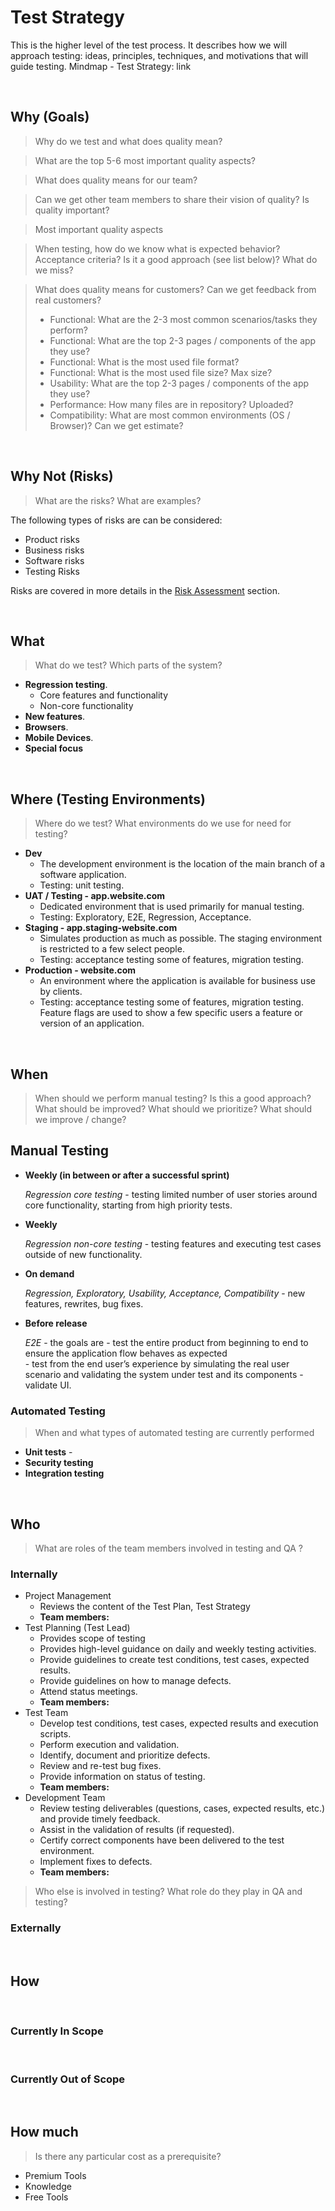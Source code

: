 

# Test Strategy
This is the higher level of the test process. It describes how we will approach testing: ideas, principles, techniques, and motivations that will guide testing.
Mindmap - Test Strategy: link

<br/>

## Why (Goals)
> Why do we test and what does quality mean?

> What are the top 5-6 most important quality aspects?

> What does quality means for our team? 

> Can we get other team members to share their vision of quality? Is quality important?

> Most important quality aspects

> When testing, how do we know what is expected behavior? Acceptance criteria? Is it a good approach (see list below)? What do we miss?


> What does quality means for customers? Can we get feedback from real customers? 
> - Functional: What are the 2-3 most common scenarios/tasks they perform? 
> - Functional: What are the top 2-3 pages / components of the app they use?
> - Functional: What is the most used file format?
> - Functional: What is the most used file size? Max size?
> - Usability: What are the top 2-3 pages / components of the app they use?
> - Performance: How many files are in repository? Uploaded?
> - Compatibility: What are most common environments (OS / Browser)? Can we get estimate?


<br/>

## Why Not (Risks)
> What are the risks? What are examples?

The following types of risks are can be considered:
- Product risks
- Business risks
- Software risks
- Testing Risks

Risks are covered in more details in the [Risk Assessment](040_risk_assessment.md) section.

<br/>

## What
> What do we test? Which parts of the system? 

- **Regression testing**. 
	- Core features and functionality
	- Non-core functionality
- **New features**. 
- **Browsers**.
- **Mobile Devices**. 
- **Special focus** 


<br/>

## Where (Testing Environments)
> Where do we test? What environments do we use for need for testing? 

- **Dev** 
	- The development environment is the location of the main branch of a software application. 
	- Testing: unit testing.
- **UAT / Testing - app.website.com**
	- Dedicated environment that is used primarily for manual testing.
	- Testing: Exploratory, E2E, Regression, Acceptance. 
- **Staging - app.staging-website.com**
	- Simulates production as much as possible. The staging environment is restricted to a few select people. 
	- Testing: acceptance testing some of features, migration testing.
- **Production - website.com** 
	- An environment where the application is available for business use by clients. 
	- Testing: acceptance testing some of features, migration testing. Feature flags are used to show a few specific users a feature or version of an application.

<br/>

## When
> When should we perform manual testing?  Is this a good approach? What should be improved? What should we prioritize? What should we improve / change?

## Manual Testing
- **Weekly (in between or after a successful sprint)**

	*Regression core testing* - testing limited number of user stories around core functionality, starting from high priority tests. 

- **Weekly**

	*Regression non-core testing* - testing  features and executing test cases  outside of new functionality. 

-  **On demand**

	*Regression,  Exploratory, Usability, Acceptance, Compatibility*  - new features,  rewrites, bug fixes. 


- **Before release**

	*E2E*  - the goals are
		- test the entire product from beginning to end to ensure the application flow behaves as expected  
		- test from the end user’s experience by simulating the real user scenario and validating the system under test and its components
		- validate UI.

### Automated Testing
> When and what types of automated testing are currently performed

- **Unit tests** - 
- **Security testing** 
- **Integration testing** 

<br/>

## Who
>  What are roles of the team members involved in testing and QA ?
### Internally
- Project Management
	- Reviews the content of the Test Plan, Test Strategy
	- **Team members:** 
- Test Planning (Test Lead)
	- Provides scope of testing
	- Provides high-level guidance on daily and weekly testing activities.
	- Provide guidelines to create test conditions, test cases, expected results.
	- Provide guidelines on how to manage defects.
	- Attend status meetings.
	- **Team members:** 
- Test Team
	- Develop test conditions, test cases, expected results and execution scripts.
	- Perform execution and validation.
	- Identify, document and prioritize defects.
	- Review and re-test bug fixes.
	- Provide information on status of testing.
	- **Team members:** 
- Development Team
	- Review testing deliverables (questions, cases, expected results, etc.) and provide timely feedback.
	- Assist in the validation of results (if requested).
	- Certify correct components have been delivered to the test environment.
	- Implement fixes to defects.
	- **Team members:** 


>Who else is involved in testing? What role do they play in QA and testing?


### Externally


<br/>

## How

<br/>

###  Currently In Scope

<br/>

### Currently Out of Scope

<br/>

## How much
> Is there any particular cost as a prerequisite?

- Premium Tools
- Knowledge
- Free Tools
